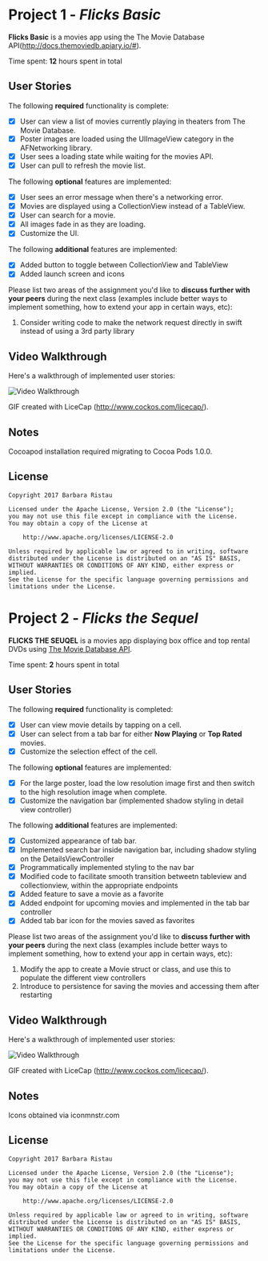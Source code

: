 # Project 1 - *Flicks Basic*

**Flicks Basic** is a movies app using the The Movie Database API(http://docs.themoviedb.apiary.io/#).

Time spent: **12** hours spent in total

## User Stories

The following **required** functionality is complete:

- [X] User can view a list of movies currently playing in theaters from The Movie Database.
- [X] Poster images are loaded using the UIImageView category in the AFNetworking library.
- [X] User sees a loading state while waiting for the movies API.
- [X] User can pull to refresh the movie list.

The following **optional** features are implemented:

- [X] User sees an error message when there's a networking error.
- [X] Movies are displayed using a CollectionView instead of a TableView.
- [X] User can search for a movie.
- [X] All images fade in as they are loading.
- [X] Customize the UI.

The following **additional** features are implemented:

- [X] Added button to toggle between CollectionView and TableView
- [X] Added launch screen and icons

Please list two areas of the assignment you'd like to **discuss further with your peers** during the next class (examples include better ways to implement something, how to extend your app in certain ways, etc):

1. Consider writing code to make the network request directly in swift instead of using a 3rd party library


## Video Walkthrough 

Here's a walkthrough of implemented user stories:

<img src='http://i.imgur.com/1ILoTdM.gif' title='Video Walkthrough' width='' alt='Video Walkthrough' />

GIF created with LiceCap (http://www.cockos.com/licecap/).

## Notes

Cocoapod installation required migrating to Cocoa Pods 1.0.0. 

## License

    Copyright 2017 Barbara Ristau 

    Licensed under the Apache License, Version 2.0 (the "License");
    you may not use this file except in compliance with the License.
    You may obtain a copy of the License at

        http://www.apache.org/licenses/LICENSE-2.0

    Unless required by applicable law or agreed to in writing, software
    distributed under the License is distributed on an "AS IS" BASIS,
    WITHOUT WARRANTIES OR CONDITIONS OF ANY KIND, either express or implied.
    See the License for the specific language governing permissions and
    limitations under the License.

# Project 2 - *Flicks the Sequel*

**FLICKS THE SEUQEL** is a movies app displaying box office and top rental DVDs using [The Movie Database API](http://docs.themoviedb.apiary.io/#).   

Time spent: **2** hours spent in total

## User Stories

The following **required** functionality is completed:

- [X] User can view movie details by tapping on a cell.
- [X] User can select from a tab bar for either **Now Playing** or **Top Rated** movies.
- [X] Customize the selection effect of the cell.

The following **optional** features are implemented:

- [X] For the large poster, load the low resolution image first and then switch to the high resolution image when complete.
- [X] Customize the navigation bar (implemented shadow styling in detail view controller) 

The following **additional** features are implemented:

- [X] Customized appearance of tab bar.
- [X] Implemented search bar inside navigation bar, including shadow styling on the DetailsViewController
- [X] Programmatically implemented styling to the nav bar 
- [X] Modified code to facilitate smooth transition betweetn tableview and collectionview, within the appropriate endpoints
- [X] Added feature to save a movie as a favorite 
- [X] Added endpoint for upcoming movies and implemented in the tab bar controller
- [X] Added tab bar icon for the movies saved as favorites 

Please list two areas of the assignment you'd like to **discuss further with your peers** during the next class (examples include better ways to implement something, how to extend your app in certain ways, etc):

1. Modify the app to create a Movie struct or class, and use this to populate the different view controllers
2. Introduce to persistence for saving the movies and accessing them after restarting 

## Video Walkthrough 

Here's a walkthrough of implemented user stories:

<img src="http://i.imgur.com/78uOjs1.gif" title='Video Walkthrough' width='' alt='Video Walkthrough' />

GIF created with LiceCap (http://www.cockos.com/licecap/).

## Notes

Icons obtained via iconmnstr.com 

## License

    Copyright 2017 Barbara Ristau 

    Licensed under the Apache License, Version 2.0 (the "License");
    you may not use this file except in compliance with the License.
    You may obtain a copy of the License at

        http://www.apache.org/licenses/LICENSE-2.0

    Unless required by applicable law or agreed to in writing, software
    distributed under the License is distributed on an "AS IS" BASIS,
    WITHOUT WARRANTIES OR CONDITIONS OF ANY KIND, either express or implied.
    See the License for the specific language governing permissions and
    limitations under the License.
